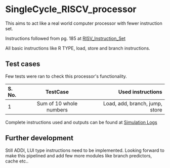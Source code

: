 # SingleCycle_RISCV_processor
This aims to act like a real world computer processor with fewer instruction set.

Instructions followed from pg. 185 at [RISV_Instruction_Set](https://lists.riscv.org/g/tech-unprivileged/attachment/535/0/unpriv-isa-asciidoc.pdf)

All basic instructions like R TYPE, load, store and branch instructions.

## Test cases
Few tests were ran to check this processor's functionality.

| S. No. | TestCase | Used instructions |
|:-----------|:------------:|------------:|
| 1     | Sum of 10 whole numbers       | Load, add, branch, jump, store      |

Complete instructions used and outputs can be found at [Simulation Logs](https://uma899.github.io/SingleCycle_RISCV_processor/)

## Further development
Still ADDI, LUI type instructions need to be implemented. Looking forward to make this pipelined and add few more modules like branch predictors, cache etc..
